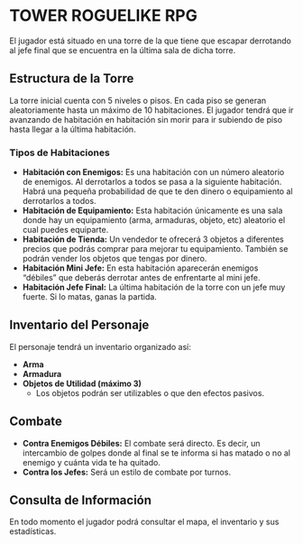 # TOWER ROGUELIKE RPG

El jugador está situado en una torre de la que tiene que escapar derrotando al jefe final que se encuentra en la última sala de dicha torre.

## Estructura de la Torre

La torre inicial cuenta con 5 niveles o pisos. En cada piso se generan aleatoriamente hasta un máximo de 10 habitaciones. El jugador tendrá que ir avanzando de habitación en habitación sin morir para ir subiendo de piso hasta llegar a la última habitación.

### Tipos de Habitaciones

- **Habitación con Enemigos:** Es una habitación con un número aleatorio de enemigos. Al derrotarlos a todos se pasa a la siguiente habitación. Habrá una pequeña probabilidad de que te den dinero o equipamiento al derrotarlos a todos.
- **Habitación de Equipamiento:** Esta habitación únicamente es una sala donde hay un equipamiento (arma, armaduras, objeto, etc) aleatorio el cual puedes equiparte.
- **Habitación de Tienda:** Un vendedor te ofrecerá 3 objetos a diferentes precios que podrás comprar para mejorar tu equipamiento. También se podrán vender los objetos que tengas por dinero.
- **Habitación Mini Jefe:** En esta habitación aparecerán enemigos “débiles” que deberás derrotar antes de enfrentarte al mini jefe.
- **Habitación Jefe Final:** La última habitación de la torre con un jefe muy fuerte. Si lo matas, ganas la partida.

## Inventario del Personaje

El personaje tendrá un inventario organizado así:

- **Arma**
- **Armadura**
- **Objetos de Utilidad (máximo 3)**
  - Los objetos podrán ser utilizables o que den efectos pasivos.

## Combate

- **Contra Enemigos Débiles:** El combate será directo. Es decir, un intercambio de golpes donde al final se te informa si has matado o no al enemigo y cuánta vida te ha quitado.
- **Contra los Jefes:** Será un estilo de combate por turnos.

## Consulta de Información

En todo momento el jugador podrá consultar el mapa, el inventario y sus estadísticas.
